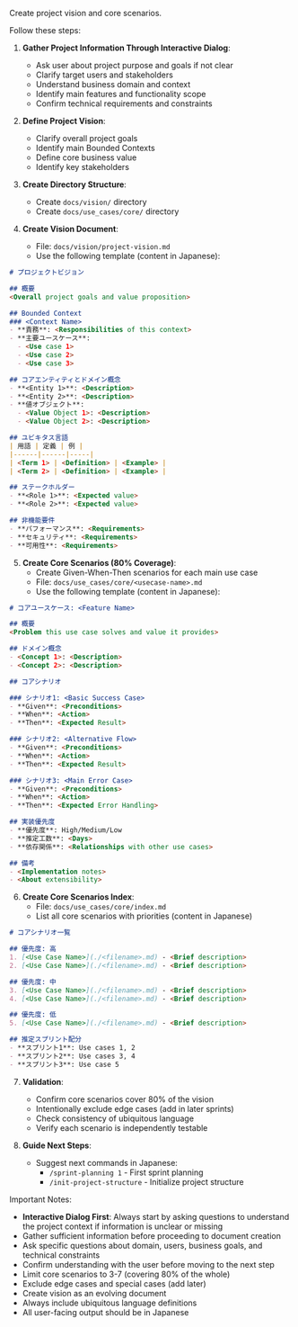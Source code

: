 Create project vision and core scenarios.

Follow these steps:

1. **Gather Project Information Through Interactive Dialog**:
   - Ask user about project purpose and goals if not clear
   - Clarify target users and stakeholders
   - Understand business domain and context
   - Identify main features and functionality scope
   - Confirm technical requirements and constraints

2. **Define Project Vision**:
   - Clarify overall project goals
   - Identify main Bounded Contexts
   - Define core business value
   - Identify key stakeholders

3. **Create Directory Structure**:
   - Create `docs/vision/` directory
   - Create `docs/use_cases/core/` directory

4. **Create Vision Document**:
   - File: `docs/vision/project-vision.md`
   - Use the following template (content in Japanese):

```markdown
# プロジェクトビジョン

## 概要
<Overall project goals and value proposition>

## Bounded Context
### <Context Name>
- **責務**: <Responsibilities of this context>
- **主要ユースケース**: 
  - <Use case 1>
  - <Use case 2>
  - <Use case 3>

## コアエンティティとドメイン概念
- **<Entity 1>**: <Description>
- **<Entity 2>**: <Description>
- **値オブジェクト**: 
  - <Value Object 1>: <Description>
  - <Value Object 2>: <Description>

## ユビキタス言語
| 用語 | 定義 | 例 |
|------|------|-----|
| <Term 1> | <Definition> | <Example> |
| <Term 2> | <Definition> | <Example> |

## ステークホルダー
- **<Role 1>**: <Expected value>
- **<Role 2>**: <Expected value>

## 非機能要件
- **パフォーマンス**: <Requirements>
- **セキュリティ**: <Requirements>
- **可用性**: <Requirements>
```

5. **Create Core Scenarios (80% Coverage)**:
   - Create Given-When-Then scenarios for each main use case
   - File: `docs/use_cases/core/<usecase-name>.md`
   - Use the following template (content in Japanese):

```markdown
# コアユースケース: <Feature Name>

## 概要
<Problem this use case solves and value it provides>

## ドメイン概念
- <Concept 1>: <Description>
- <Concept 2>: <Description>

## コアシナリオ

### シナリオ1: <Basic Success Case>
- **Given**: <Preconditions>
- **When**: <Action>
- **Then**: <Expected Result>

### シナリオ2: <Alternative Flow>
- **Given**: <Preconditions>
- **When**: <Action>
- **Then**: <Expected Result>

### シナリオ3: <Main Error Case>
- **Given**: <Preconditions>
- **When**: <Action>
- **Then**: <Expected Error Handling>

## 実装優先度
- **優先度**: High/Medium/Low
- **推定工数**: <Days>
- **依存関係**: <Relationships with other use cases>

## 備考
- <Implementation notes>
- <About extensibility>
```

6. **Create Core Scenarios Index**:
   - File: `docs/use_cases/core/index.md`
   - List all core scenarios with priorities (content in Japanese)

```markdown
# コアシナリオ一覧

## 優先度: 高
1. [<Use Case Name>](./<filename>.md) - <Brief description>
2. [<Use Case Name>](./<filename>.md) - <Brief description>

## 優先度: 中
3. [<Use Case Name>](./<filename>.md) - <Brief description>
4. [<Use Case Name>](./<filename>.md) - <Brief description>

## 優先度: 低
5. [<Use Case Name>](./<filename>.md) - <Brief description>

## 推定スプリント配分
- **スプリント1**: Use cases 1, 2
- **スプリント2**: Use cases 3, 4
- **スプリント3**: Use case 5
```

7. **Validation**:
   - Confirm core scenarios cover 80% of the vision
   - Intentionally exclude edge cases (add in later sprints)
   - Check consistency of ubiquitous language
   - Verify each scenario is independently testable

8. **Guide Next Steps**:
   - Suggest next commands in Japanese:
     - `/sprint-planning 1` - First sprint planning
     - `/init-project-structure` - Initialize project structure

Important Notes:
- **Interactive Dialog First**: Always start by asking questions to understand the project context if information is unclear or missing
- Gather sufficient information before proceeding to document creation
- Ask specific questions about domain, users, business goals, and technical constraints
- Confirm understanding with the user before moving to the next step
- Limit core scenarios to 3-7 (covering 80% of the whole)
- Exclude edge cases and special cases (add later)
- Create vision as an evolving document
- Always include ubiquitous language definitions
- All user-facing output should be in Japanese
